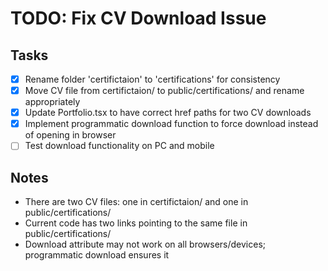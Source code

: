 # TODO: Fix CV Download Issue

## Tasks
- [x] Rename folder 'certifictaion' to 'certifications' for consistency
- [x] Move CV file from certifictaion/ to public/certifications/ and rename appropriately
- [x] Update Portfolio.tsx to have correct href paths for two CV downloads
- [x] Implement programmatic download function to force download instead of opening in browser
- [ ] Test download functionality on PC and mobile

## Notes
- There are two CV files: one in certifictaion/ and one in public/certifications/
- Current code has two links pointing to the same file in public/certifications/
- Download attribute may not work on all browsers/devices; programmatic download ensures it
